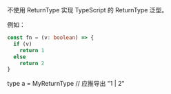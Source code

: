 不使用 ReturnType 实现 TypeScript 的 ReturnType<T> 泛型。

例如：
```typescript
const fn = (v: boolean) => {
  if (v)
    return 1
  else
    return 2
}
```
type a = MyReturnType<typeof fn> // 应推导出 "1 | 2"

